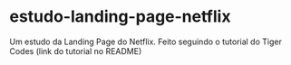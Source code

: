 # estudo-landing-page-netflix
 Um estudo da Landing Page do Netflix. Feito seguindo o tutorial do Tiger Codes (link do tutorial no README)
